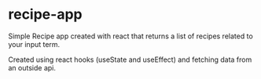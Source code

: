# recipe-app
Simple Recipe app created with react that returns a list of recipes related to your input term.

Created using react hooks (useState and useEffect) and fetching data from an outside api.
